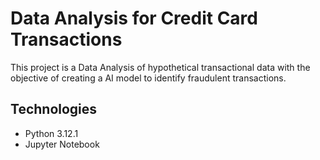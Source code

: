# Data Analysis for Credit Card Transactions

This project is a Data Analysis of hypothetical transactional data with the objective of creating a AI model to identify fraudulent transactions.

## Technologies

- Python 3.12.1
- Jupyter Notebook
